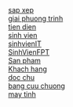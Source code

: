<!DOCTYPE html>
<html>
<head>
</head>
<body>
<a href="https://github.com/FASTTRACKSE/FFSE1702A.JavaCore/blob/master/ffse1702004/assignment_java/src/assignment_java/sap_xep.java"> sap xep </a><br />
<a href="https://github.com/FASTTRACKSE/FFSE1702A.JavaCore/blob/master/ffse1702004/assignment_java/src/assignment_java/giaiphuongtrinh.java">giai phuong trinh</a>
<a href="https://github.com/FASTTRACKSE/FFSE1702A.JavaCore/blob/master/ffse1702004/assignment_java/src/assignment_java/asm_java.java"></a><br />
<a href="https://github.com/FASTTRACKSE/FFSE1702A.JavaCore/blob/master/ffse1702004/assignment_java/src/assignment_java/Tiendien.java">tien dien </a><br />
<a href="https://github.com/FASTTRACKSE/FFSE1702A.JavaCore/blob/master/ffse1702004/assignment_java/src/assignment_java/Sinhvien.java">sinh vien </a><br />
<a href="https://github.com/FASTTRACKSE/FFSE1702A.JavaCore/blob/master/ffse1702004/assignment_java/src/assignment_java/SinhVienIT.java">sinhvienIT</a><br />
<a href="https://github.com/FASTTRACKSE/FFSE1702A.JavaCore/blob/master/ffse1702004/assignment_java/src/assignment_java/SinhVienFPT.java">SinhVienFPT</a><br />
<a href="https://github.com/FASTTRACKSE/FFSE1702A.JavaCore/blob/master/ffse1702004/assignment_java/src/assignment_java/Sanpham.java">San pham</a><br />
<a href="https://github.com/FASTTRACKSE/FFSE1702A.JavaCore/blob/master/ffse1702004/assignment_java/src/assignment_java/Khachhang.java">Khach hang</a><br />
<a href="https://github.com/FASTTRACKSE/FFSE1702A.JavaCore/blob/master/ffse1702004/assignment_java/src/assignment_java/Docchu.java">doc chu</a><br />
<a href="https://github.com/FASTTRACKSE/FFSE1702A.JavaCore/blob/master/ffse1702004/assignment_java/src/assignment_java/Bangcuuchuong.java">bang cuu chuong</a><br />
<a href="https://github.com/FASTTRACKSE/FFSE1702A.JavaCore/blob/master/ffse1702004/maytinhcanhan/src/maytinhcanhan/maytinh.java">may tinh </a><br />
</body>
</html>

